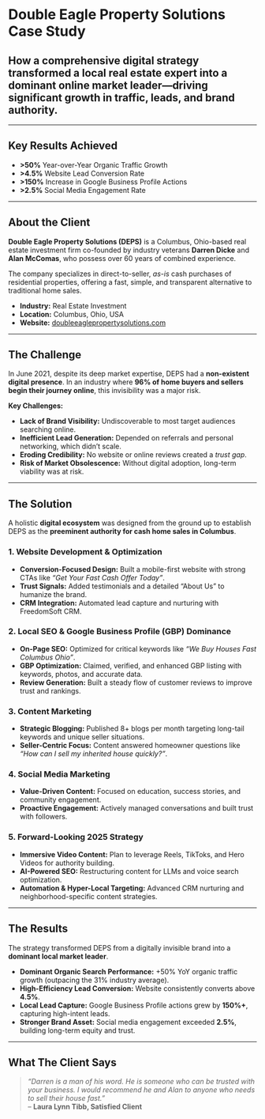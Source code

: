 # Double Eagle Property Solutions Case Study  

## How a comprehensive digital strategy transformed a local real estate expert into a dominant online market leader—driving significant growth in traffic, leads, and brand authority.  

---

## Key Results Achieved  
- **>50%** Year-over-Year Organic Traffic Growth  
- **>4.5%** Website Lead Conversion Rate  
- **>150%** Increase in Google Business Profile Actions  
- **>2.5%** Social Media Engagement Rate  

---

## About the Client  
**Double Eagle Property Solutions (DEPS)** is a Columbus, Ohio-based real estate investment firm co-founded by industry veterans **Darren Dicke** and **Alan McComas**, who possess over 60 years of combined experience.  

The company specializes in direct-to-seller, *as-is* cash purchases of residential properties, offering a fast, simple, and transparent alternative to traditional home sales.  

- **Industry:** Real Estate Investment  
- **Location:** Columbus, Ohio, USA  
- **Website:** [doubleeaglepropertysolutions.com](https://doubleeaglepropertysolutions.com)  

---

## The Challenge  
In June 2021, despite its deep market expertise, DEPS had a **non-existent digital presence**. In an industry where **96% of home buyers and sellers begin their journey online**, this invisibility was a major risk.  

**Key Challenges:**  
- **Lack of Brand Visibility:** Undiscoverable to most target audiences searching online.  
- **Inefficient Lead Generation:** Depended on referrals and personal networking, which didn’t scale.  
- **Eroding Credibility:** No website or online reviews created a *trust gap*.  
- **Risk of Market Obsolescence:** Without digital adoption, long-term viability was at risk.  

---

## The Solution  
A holistic **digital ecosystem** was designed from the ground up to establish DEPS as the **preeminent authority for cash home sales in Columbus**.  

### 1. Website Development & Optimization  
- **Conversion-Focused Design:** Built a mobile-first website with strong CTAs like *“Get Your Fast Cash Offer Today”*.  
- **Trust Signals:** Added testimonials and a detailed “About Us” to humanize the brand.  
- **CRM Integration:** Automated lead capture and nurturing with FreedomSoft CRM.  

### 2. Local SEO & Google Business Profile (GBP) Dominance  
- **On-Page SEO:** Optimized for critical keywords like *“We Buy Houses Fast Columbus Ohio”*.  
- **GBP Optimization:** Claimed, verified, and enhanced GBP listing with keywords, photos, and accurate data.  
- **Review Generation:** Built a steady flow of customer reviews to improve trust and rankings.  

### 3. Content Marketing  
- **Strategic Blogging:** Published 8+ blogs per month targeting long-tail keywords and unique seller situations.  
- **Seller-Centric Focus:** Content answered homeowner questions like *“How can I sell my inherited house quickly?”*.  

### 4. Social Media Marketing  
- **Value-Driven Content:** Focused on education, success stories, and community engagement.  
- **Proactive Engagement:** Actively managed conversations and built trust with followers.  

### 5. Forward-Looking 2025 Strategy  
- **Immersive Video Content:** Plan to leverage Reels, TikToks, and Hero Videos for authority building.  
- **AI-Powered SEO:** Restructuring content for LLMs and voice search optimization.  
- **Automation & Hyper-Local Targeting:** Advanced CRM nurturing and neighborhood-specific content strategies.  

---

## The Results  
The strategy transformed DEPS from a digitally invisible brand into a **dominant local market leader**.  

- **Dominant Organic Search Performance:** +50% YoY organic traffic growth (outpacing the 31% industry average).  
- **High-Efficiency Lead Conversion:** Website consistently converts above **4.5%**.  
- **Local Lead Capture:** Google Business Profile actions grew by **150%+**, capturing high-intent leads.  
- **Stronger Brand Asset:** Social media engagement exceeded **2.5%**, building long-term equity and trust.  

---

## What The Client Says  
> *“Darren is a man of his word. He is someone who can be trusted with your business. I would recommend he and Alan to anyone who needs to sell their house fast.”*  
> – **Laura Lynn Tibb, Satisfied Client**  


